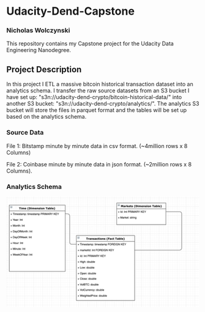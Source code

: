 # Udacity-Dend-Capstone
### Nicholas Wolczynski

This repository contains my Capstone project for the Udacity Data Engineering Nanodegree. 

## Project Description

In this project I ETL a massive bitcoin historical transaction dataset into an analytics schema. I transfer the raw source datasets from an S3 bucket I have set up: "s3n://udacity-dend-crypto/bitcoin-historical-data/" into another S3 bucket: "s3n://udacity-dend-crypto/analytics/". The analytics S3 bucket will store the files in parquet format and the tables will be set up based on the analytics schema. 

### Source Data

File 1: Bitstamp minute by minute data in csv format. (~4million rows x 8 Columns)

File 2: Coinbase minute by minute data in json format. (~2million rows x 8 Columns). 

### Analytics Schema

![Schema](https://github.com/ridicholas/Udacity-Dend-Capstone/blob/master/Schema.png)





